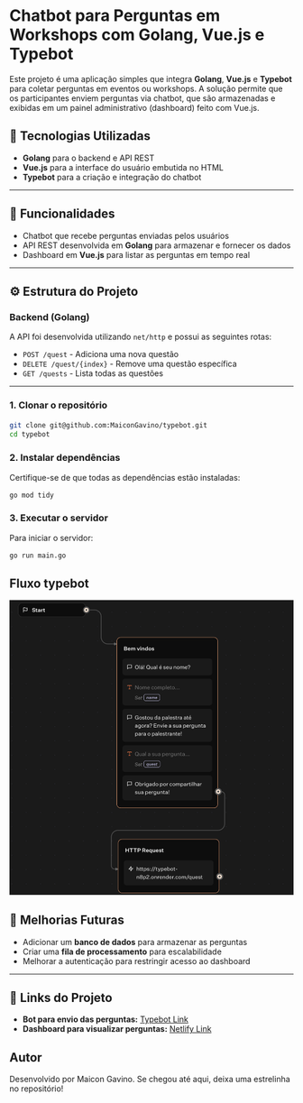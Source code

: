 # Chatbot para Perguntas em Workshops com Golang, Vue.js e Typebot

Este projeto é uma aplicação simples que integra **Golang**, **Vue.js** e **Typebot** para coletar perguntas em eventos ou workshops. A solução permite que os participantes enviem perguntas via chatbot, que são armazenadas e exibidas em um painel administrativo (dashboard) feito com Vue.js.

## 🚀 Tecnologias Utilizadas
- **Golang** para o backend e API REST
- **Vue.js** para a interface do usuário embutida no HTML
- **Typebot** para a criação e integração do chatbot

---

## 📌 Funcionalidades
- Chatbot que recebe perguntas enviadas pelos usuários
- API REST desenvolvida em **Golang** para armazenar e fornecer os dados
- Dashboard em **Vue.js** para listar as perguntas em tempo real

---

## ⚙️ Estrutura do Projeto

### Backend (Golang)
A API foi desenvolvida utilizando `net/http` e possui as seguintes rotas:

- `POST /quest` - Adiciona uma nova questão
- `DELETE /quest/{index}` - Remove uma questão específica
- `GET /quests` - Lista todas as questões

---

### 1. Clonar o repositório

```bash
git clone git@github.com:MaiconGavino/typebot.git
cd typebot
```

### 2. Instalar dependências

Certifique-se de que todas as dependências estão instaladas:

```bash
go mod tidy
```

### 3. Executar o servidor

Para iniciar o servidor:

```bash
go run main.go
```

## Fluxo typebot
<img src="./img/fluxo_Typebot.png" alt="Fluxo no typebot">

## 🎯 Melhorias Futuras
- Adicionar um **banco de dados** para armazenar as perguntas
- Criar uma **fila de processamento** para escalabilidade
- Melhorar a autenticação para restringir acesso ao dashboard

---

## 🔗 Links do Projeto
- **Bot para envio das perguntas:** [Typebot Link](https://typebot.co/my-typebot-37u25bq)
- **Dashboard para visualizar perguntas:** [Netlify Link](https://6798ef8bde7df8008a33ba5f--deft-rabanadas-8a6d67.netlify.app)

## Autor

Desenvolvido por Maicon Gavino.
Se chegou até aqui, deixa uma estrelinha no repositório!